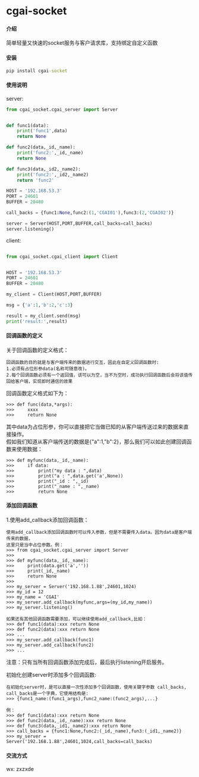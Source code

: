 # cgai-socket

#### 介绍
简单轻量又快速的socket服务与客户请求库，支持绑定自定义函数

#### 安装
```cmd
pip install cgai-socket
```

#### 使用说明

server:
```python
from cgai_socket.cgai_server import Server


def func1(data):
    print('func1',data)
    return None

def func2(data,_id,_name):
    print('func2:',_id,_name)
    return None

def func3(data,_id2,_name2):
    print('func2:',_id2,_name2)
    return 'func2'

HOST = '192.168.53.3'
PORT = 24601
BUFFER = 20480

call_backs = {func1:None,func2:(1,'CGAI01'),func3:(2,'CGAI02')}

server = Server(HOST,PORT,BUFFER,call_backs=call_backs)
server.listening()
```

client:
```python

from cgai_socket.cgai_client import Client


HOST = '192.168.53.3'
PORT = 24601
BUFFER = 20480

my_client = Client(HOST,PORT,BUFFER)

msg = {'a':1,'b':2,'c':3}

result = my_client.send(msg)
print('result:',result)
```


#### 回调函数的定义

关于回调函数的定义格式：  

    回调函数的目的就是与客户端传来的数据进行交互，因此在自定义回调函数时:
    1.必须有占位形参data(名称可随意改)。
    2.每个回调函数必须有一个返回值，该可以为空，当不为空时，成功执行回调函数后会将该值传回给客户端，实现即时通信的效果

回调函数定义格式如下为：  

    >>> def func(data,*args):
    >>>     xxxx
    >>>     return None
其中data为占位形参，你可以直接把它当做已知的从客户端传送过来的数据来直接操作。  
假如我们知道从客户端传送的数据是{"a":1,"b":2}，那么我们可以如此创建回调函数来使用数据：  

    >>> def myfunc(data,_id,_name):
    >>>     if data:
    >>>         print("my data : ",data)
    >>>         print("a : ",data.get('a',None))
    >>>         print("_id : ",_id)
    >>>         print("_name : ",_name)
    >>>         return None

#### 添加回调函数

1.使用add_callback添加回调函数：

    使用add_callback添加回调函数时可以传入参数，但是不需要传入data。因为data是客户端传来的数据，
    这里只是当中占位参数。例：
    >>> from cgai_socket.cgai_server import Server
    >>>
    >>> def myfunc(data,_id,_name):
    >>>     print(data.get('a',''))
    >>>     print(_id,_name)
    >>>     return None
    >>>
    >>> my_server = Server('192.168.1.88',24601,1024)
    >>> my_id = 12
    >>> my_name = 'CGAI'
    >>> my_server.add_callback(myfunc,args=(my_id,my_name))
    >>> my_server.listening()

    如果还有其他回调函数需要添加，可以继续使用add_callback,比如：
    >>> def func1(data):xxx return None
    >>> def func2(data):xxx return None
    >>> ...
    >>> my_server.add_callback(func1)
    >>> my_server.add_callback(func2)
    >>> ...

注意：只有当所有回调函数添加完成后，最后执行listening开启服务。


初始化创建server时添加多个回调函数:  

    在初始化server时，是可以直接一次性添加多个回调函数，使用关键字参数 call_backs,
    call_backs是一个字典，它使用结构是:
    >>> {func1_name:(func1_args),func2_name:(func2_args),...}

    例：
    >>> def func1(data):xxx return None
    >>> def func2(data,_id,_name):xxx return None
    >>> def func3(data,_id1,_name2):xxx return None
    >>> call_backs = {func1:None,func2:(_id,_name),fun3:(_id1,_name2)}
    >>> my_server = Server('192.168.1.88',24601,1024,call_backs=call_backs)


#### 交流方式


wx: zxzxde


